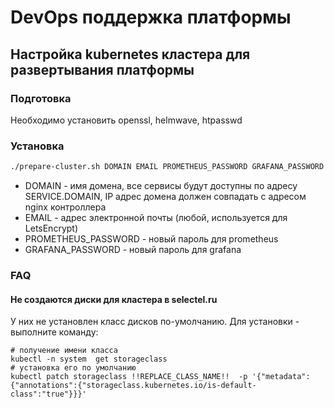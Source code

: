 # DevOps поддержка платформы

## Настройка kubernetes кластера для развертывания платформы

### Подготовка

Необходимо установить openssl, helmwave, htpasswd

### Установка

```bash
./prepare-cluster.sh DOMAIN EMAIL PROMETHEUS_PASSWORD GRAFANA_PASSWORD
```

- DOMAIN - имя домена, все сервисы будут доступны по адресу SERVICE.DOMAIN, IP адрес домена должен совпадать с адресом
  nginx контроллера
- EMAIL - адрес электронной почты (любой, используется для LetsEncrypt)
- PROMETHEUS_PASSWORD - новый пароль для prometheus
- GRAFANA_PASSWORD - новый пароль для grafana

### FAQ

#### Не создаются диски для кластера в selectel.ru

У них не установлен класс дисков по-умолчанию. Для установки - выполните команду:

```
# получение имени класса
kubectl -n system  get storageclass
# установка его по умолчанию
kubectl patch storageclass !!REPLACE_CLASS_NAME!!  -p '{"metadata": {"annotations":{"storageclass.kubernetes.io/is-default-class":"true"}}}'
```


